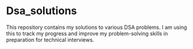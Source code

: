 # Dsa_solutions
This repository contains my solutions to various DSA problems. I am using this to track my progress and improve my problem-solving skills in preparation for technical interviews.
